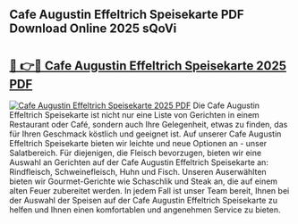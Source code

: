 ## Cafe Augustin Effeltrich Speisekarte PDF Download Online 2025 sQoVi

# <h2><a href="http://gc6ulq.nevu.top/?p=Cafe+Augustin+Effeltrich+Speisekarte">🔗 👉🔴 Cafe Augustin Effeltrich Speisekarte 2025 PDF</a></h2>

[![Cafe Augustin Effeltrich Speisekarte 2025 PDF](https://i.imgur.com/dBaPXMq.png)](http://gc6ulq.nevu.top/?p=Cafe+Augustin+Effeltrich+Speisekarte)
Die Cafe Augustin Effeltrich Speisekarte ist nicht nur eine Liste von Gerichten in einem Restaurant oder Café, sondern auch Ihre Gelegenheit, etwas zu finden, das für Ihren Geschmack köstlich und geeignet ist. Auf unserer Cafe Augustin Effeltrich Speisekarte bieten wir leichte und neue Optionen an - unser Salatbereich. Für diejenigen, die Fleisch bevorzugen, bieten wir eine Auswahl an Gerichten auf der Cafe Augustin Effeltrich Speisekarte an: Rindfleisch, Schweinefleisch, Huhn und Fisch. Unseren Auserwählten bieten wir Gourmet-Gerichte wie Schaschlik und Steak an, die auf einem alten Feuer zubereitet werden. In jedem Fall ist unser Team bereit, Ihnen bei der Auswahl der Speisen auf der Cafe Augustin Effeltrich Speisekarte zu helfen und Ihnen einen komfortablen und angenehmen Service zu bieten.
